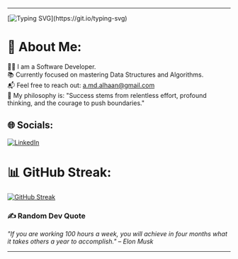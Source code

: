 
---
[![Typing SVG](https://readme-typing-svg.demolab.com?font=Fira+Code&size=20&duration=4000&pause=500&color=F7DC6F&center=true&vCenter=true&width=500&lines=Code.+Learn.+Repeat.;Success+is+consistent%2C+not+occasional!;Chasing+growth%2C+one+commit+at+a+time.)](https://git.io/typing-svg)


# 💫 About Me:  
👨‍💻 I am a Software Developer.  
📚 Currently focused on mastering Data Structures and Algorithms.  
📬 Feel free to reach out: a.md.alhaan@gmail.com  
🤔 My philosophy is: "Success stems from relentless effort, profound thinking, and the courage to push boundaries."  


## 🌐 Socials:  
[![LinkedIn](https://img.shields.io/badge/LinkedIn-%230077B5.svg?logo=linkedin&logoColor=white)](https://www.linkedin.com/in/alhaan/)  

# 📊 GitHub Streak:  
[![GitHub Streak](https://streak-stats.demolab.com?user=alhaan313)](https://git.io/streak-stats)

### ✍️ Random Dev Quote  
_"If you are working 100 hours a week, you will achieve in four months what it takes others a year to accomplish." – Elon Musk_  

---
